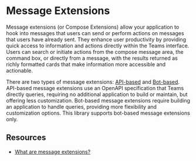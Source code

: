 # Message Extensions

Message extensions (or Compose Extensions) allow your application to hook into messages that users can send or perform actions on messages that users have already sent. They enhance user productivity by providing quick access to information and actions directly within the Teams interface. Users can search or initiate actions from the compose message area, the command box, or directly from a message, with the results returned as richly formatted cards that make information more accessible and actionable.

There are two types of message extensions: [API-based](https://learn.microsoft.com/en-us/microsoftteams/platform/messaging-extensions/api-based-overview) and [Bot-based](https://learn.microsoft.com/en-us/microsoftteams/platform/messaging-extensions/build-bot-based-message-extension?tabs=search-commands). API-based message extensions use an OpenAPI specification that Teams directly queries, requiring no additional application to build or maintain, but offering less customization. Bot-based message extensions require building an application to handle queries, providing more flexibility and customization options. This library supports bot-based message extensions only.

## Resources

- [What are message extensions?](https://learn.microsoft.com/en-us/microsoftteams/platform/messaging-extensions/what-are-messaging-extensions?tabs=desktop)
